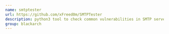 ```yaml
---
name: smtptester
url: https://github.com/xFreed0m/SMTPTester
description: python3 tool to check common vulnerabilities in SMTP servers. URL : https://github.com/xFreed0m/SMTPTester Groups : blackarch blackarch-exploitation blackarch-cracker
group: blackarch
---
```

